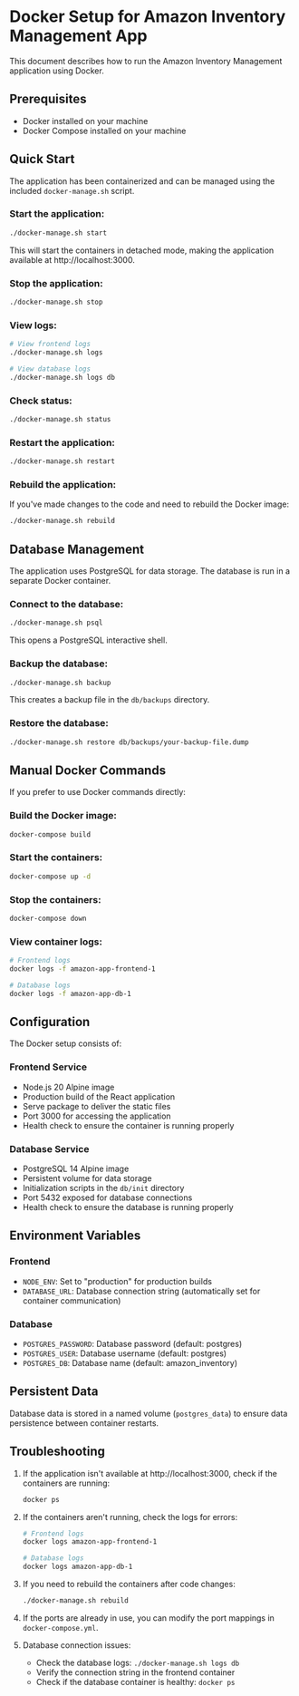 # Docker Setup for Amazon Inventory Management App

This document describes how to run the Amazon Inventory Management application using Docker.

## Prerequisites

- Docker installed on your machine
- Docker Compose installed on your machine

## Quick Start

The application has been containerized and can be managed using the included `docker-manage.sh` script.

### Start the application:

```bash
./docker-manage.sh start
```

This will start the containers in detached mode, making the application available at http://localhost:3000.

### Stop the application:

```bash
./docker-manage.sh stop
```

### View logs:

```bash
# View frontend logs
./docker-manage.sh logs

# View database logs
./docker-manage.sh logs db
```

### Check status:

```bash
./docker-manage.sh status
```

### Restart the application:

```bash
./docker-manage.sh restart
```

### Rebuild the application:

If you've made changes to the code and need to rebuild the Docker image:

```bash
./docker-manage.sh rebuild
```

## Database Management

The application uses PostgreSQL for data storage. The database is run in a separate Docker container.

### Connect to the database:

```bash
./docker-manage.sh psql
```

This opens a PostgreSQL interactive shell.

### Backup the database:

```bash
./docker-manage.sh backup
```

This creates a backup file in the `db/backups` directory.

### Restore the database:

```bash
./docker-manage.sh restore db/backups/your-backup-file.dump
```

## Manual Docker Commands

If you prefer to use Docker commands directly:

### Build the Docker image:

```bash
docker-compose build
```

### Start the containers:

```bash
docker-compose up -d
```

### Stop the containers:

```bash
docker-compose down
```

### View container logs:

```bash
# Frontend logs
docker logs -f amazon-app-frontend-1

# Database logs
docker logs -f amazon-app-db-1
```

## Configuration

The Docker setup consists of:

### Frontend Service
- Node.js 20 Alpine image
- Production build of the React application
- Serve package to deliver the static files
- Port 3000 for accessing the application
- Health check to ensure the container is running properly

### Database Service
- PostgreSQL 14 Alpine image
- Persistent volume for data storage
- Initialization scripts in the `db/init` directory
- Port 5432 exposed for database connections
- Health check to ensure the database is running properly

## Environment Variables

### Frontend
- `NODE_ENV`: Set to "production" for production builds
- `DATABASE_URL`: Database connection string (automatically set for container communication)

### Database
- `POSTGRES_PASSWORD`: Database password (default: postgres)
- `POSTGRES_USER`: Database username (default: postgres)
- `POSTGRES_DB`: Database name (default: amazon_inventory)

## Persistent Data

Database data is stored in a named volume (`postgres_data`) to ensure data persistence between container restarts.

## Troubleshooting

1. If the application isn't available at http://localhost:3000, check if the containers are running:
   ```bash
   docker ps
   ```

2. If the containers aren't running, check the logs for errors:
   ```bash
   # Frontend logs
   docker logs amazon-app-frontend-1
   
   # Database logs
   docker logs amazon-app-db-1
   ```

3. If you need to rebuild the containers after code changes:
   ```bash
   ./docker-manage.sh rebuild
   ```

4. If the ports are already in use, you can modify the port mappings in `docker-compose.yml`.

5. Database connection issues:
   - Check the database logs: `./docker-manage.sh logs db`
   - Verify the connection string in the frontend container
   - Check if the database container is healthy: `docker ps` 